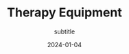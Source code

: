 ---
title: Therapy Equipment
layout: default
img: img1.png
thumbnail: img1.png
alt: img1.png
subtitle: subtitle
modal-id: 1
date: 2024-01-04
project-date: January 2024
client: ti
category: Fine motors
description: description
---